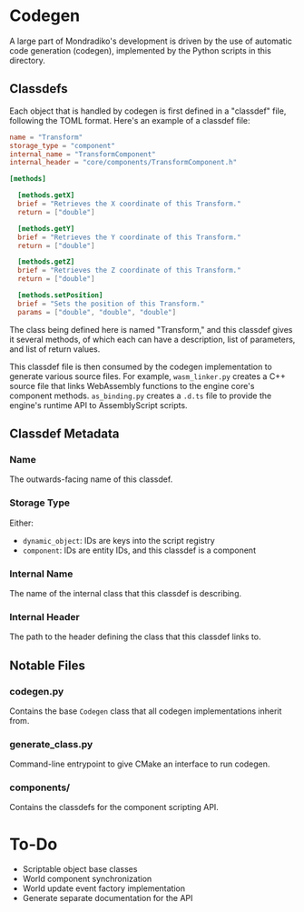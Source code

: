 # Codegen

A large part of Mondradiko's development is driven by the use of automatic
code generation (codegen), implemented by the Python scripts in this directory.

## Classdefs

Each object that is handled by codegen is first defined in a "classdef" file,
following the TOML format. Here's an example of a classdef file:

```toml
name = "Transform"
storage_type = "component"
internal_name = "TransformComponent"
internal_header = "core/components/TransformComponent.h"

[methods]

  [methods.getX]
  brief = "Retrieves the X coordinate of this Transform."
  return = ["double"]

  [methods.getY]
  brief = "Retrieves the Y coordinate of this Transform."
  return = ["double"]

  [methods.getZ]
  brief = "Retrieves the Z coordinate of this Transform."
  return = ["double"]

  [methods.setPosition]
  brief = "Sets the position of this Transform."
  params = ["double", "double", "double"]
```

The class being defined here is named "Transform," and this classdef gives it
several methods, of which each can have a description, list of parameters, and
list of return values.

This classdef file is then consumed by the codegen implementation to generate
various source files. For example, `wasm_linker.py` creates a C++ source file
that links WebAssembly functions to the engine core's component methods.
`as_binding.py` creates a `.d.ts` file to provide the engine's runtime API to
AssemblyScript scripts.

## Classdef Metadata

### Name

The outwards-facing name of this classdef.

### Storage Type

Either:

- `dynamic_object`: IDs are keys into the script registry
- `component`: IDs are entity IDs, and this classdef is a component

### Internal Name

The name of the internal class that this classdef is describing.

### Internal Header

The path to the header defining the class that this classdef links to.

## Notable Files

### codegen.py

Contains the base `Codegen` class that all codegen implementations inherit from.

### generate_class.py

Command-line entrypoint to give CMake an interface to run codegen.

### components/

Contains the classdefs for the component scripting API.

# To-Do

- Scriptable object base classes
- World component synchronization
- World update event factory implementation
- Generate separate documentation for the API
